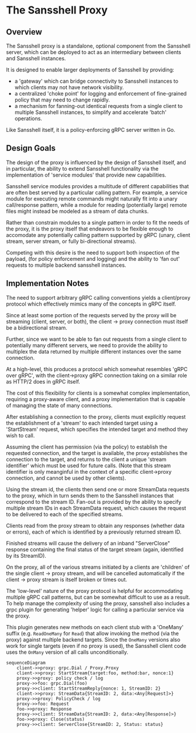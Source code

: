 # The Sansshell Proxy

## Overview

The Sansshell proxy is a standalone, optional component from the Sansshell
server, which can be deployed to act as an intermediary between clients
and Sansshell instances.

It is designed to enable larger deployments of Sansshell by providing:
 - a 'gateway' which can bridge connectivity to Sansshell instances to which
  clients may not have network visibility.
 - a centralized 'choke point' for logging and enforcement of fine-grained
  policy that may need to change rapidly.
 - a mechanism for fanning-out identical requests from a single client to
  multiple Sansshell instances, to simplify and accelerate 'batch' operations.

Like Sansshell itself, it is a policy-enforcing gRPC server written in Go.

## Design Goals

The design of the proxy is influenced by the design of Sansshell itself, and
in particular, the ability to extend Sansshell functionality via the implementation
of 'service modules' that provide new capabilities.

Sansshell service modules provides a multitude of different capabilities that are
often best served by a particular calling pattern. For example, a service module
for executing remote commands might naturally fit into a unary call/response
pattern, while a module for reading (potentially large) remote files might instead
be modeled as a stream of data chunks.

Rather than constrain modules to a single pattern in order to fit the needs of the
proxy, it is the proxy itself that endeavors to be flexible enough to accomodate
any potentially calling pattern supported by gRPC (unary, client stream, server
stream, or fully bi-directional streams).

Competing with this desire is the need to support both inspection of the payload,
(for policy enforcement and logging) and the ability to 'fan out' requests to
multiple backend sansshell instances.

## Implementation Notes

The need to support arbitrary gRPC calling conventions yields a client/proxy
protocol which effectively mimics many of the concepts in gRPC itself.

Since at least some portion of the requests served by the proxy will be streaming
(client, server, or both), the client -> proxy connection must itself be a
bidirectional stream.

Further, since we want to be able to fan out requests from a single client to
potentially many different servers, we need to provide the ability to multiplex
the data returned by multiple different instances over the same connection.

At a high-level, this produces a protocol which somewhat resembles 'gRPC over gRPC',
with the client->proxy gRPC connection taking on a similar role as HTTP/2 does
in gRPC itself.

The cost of this flexibility for clients is a somewhat complex implementation,
requiring a proxy-aware client, and a proxy implementation that is capable of
managing the state of many connections.

After establishing a connection to the proxy, clients must explicitly request
the establishment of a 'stream' to each intended target using a 'StartStream'
request, which specifies the intended target and method they wish to call.

Assuming the client has permission (via the policy) to establish the requested
connection, and the target is available, the proxy establishes the connection
to the target, and returns to the client a unique 'stream identifier' which
must be used for future calls. (Note that this stream identifier is only
meanginful in the context of a specific client->proxy connection, and cannot
be used by other clients).

Using the stream id, the clients then send one or more StreamData requests
to the proxy, which in turn sends them to the Sansshell instances that correspond
to the stream ID. Fan-out is provided by the ability to specify multiple
stream IDs in each StreamData request, which causes the request to be delivered
to each of the specified streams.

Clients read from the proxy stream to obtain any responses (whether data 
or errors), each of which is identified by a previously returned stream ID.

Finished streams will cause the delivery of an inband "ServerClose" response
containing the final status of the target stream (again, identified by its
StreamID).

On the proxy, all of the various streams initiated by a clients are 'children'
of the single client -> proxy stream, and will be cancelled automatically
if the client -> proxy stream is itself broken or times out.

The 'low-level' nature of the proxy protocol is helpful for accommodating
multiple gRPC call patterns, but can be somewhat difficult to use as
a result. To help manage the complexity of using the proxy, sansshell also
includes a grpc plugin for generating 'helper' logic for calling a particular
service via the proxy.

This plugin generates new methods on each client stub with a 'OneMany' suffix (e.g. `ReadOneMany` for `Read`) that allow invoking the method (via the proxy) against multiple backend targets. Since the `OneMany` versions also work
for single targets (even if no proxy is used), the Sansshell client code
uses the `OnMany` version of all calls unconditionally.



```mermaid
sequenceDiagram
    client->>proxy: grpc.Dial / Proxy.Proxy
    client->>proxy: StartStream{target:foo, method:bar, nonce:1}
    proxy->>proxy: policy check / log
    proxy->>foo: grpc.Dial(foo)
    proxy->>client: StartStreamReply{nonce: 1, StreamID: 2}
    client->>proxy: StreamData{StreamID: 2, data:<Any[Request]>}
    proxy->>proxy: PolicyCheck / log
    proxy->>foo: Request
    foo->>proxy: Response
    proxy->>client: StreamData{StreamID: 2, data:<Any[Response]>}
    foo->>proxy: Close(status)
    proxy->>client: ServerClose{StreamID: 2, Status: status}
```
